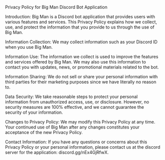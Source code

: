 Privacy Policy for Big Man Discord Bot Application

Introduction:
Big Man is a Discord bot application that provides users with various features and services. This Privacy Policy explains how we collect, use, and protect the information that you provide to us through the use of Big Man.

Information Collection:
We may collect information such as your Discord ID when you use Big Man.

Information Use:
The information we collect is used to improve the features and services offered by Big Man. We may also use this information to contact you with updates, news, or promotional materials related to the bot.

Information Sharing:
We do not sell or share your personal information with third parties for their marketing purposes since we have literally no reason to.

Data Security:
We take reasonable steps to protect your personal information from unauthorized access, use, or disclosure. However, no security measures are 100% effective, and we cannot guarantee the security of your information.

Changes to Privacy Policy:
We may modify this Privacy Policy at any time. Your continued use of Big Man after any changes constitutes your acceptance of the new Privacy Policy.

Contact Information:
If you have any questions or concerns about this Privacy Policy or your personal information, please contact us at the discord server for the application: discord.gg/nEx4GjRfwX.
